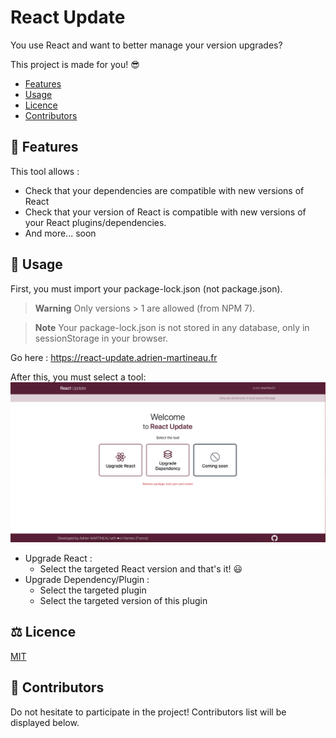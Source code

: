 # React Update
You use React and want to better manage your version upgrades?

This project is made for you! 😎

- [Features](#bookmark_tabs-features)
- [Usage](#memo-usage)
- [Licence](#balance_scale-licence)
- [Contributors](#handshake-contributors)

## :bookmark_tabs: Features
This tool allows :
- Check that your dependencies are compatible with new versions of React
- Check that your version of React is compatible with new versions of your React plugins/dependencies.
- And more... soon

## :memo: Usage
First, you must import your package-lock.json (not package.json).
> **Warning**
> Only versions > 1 are allowed (from NPM 7).

> **Note**
> Your package-lock.json is not stored in any database, only in sessionStorage in your browser.

Go here : https://react-update.adrien-martineau.fr

After this, you must select a tool:
![Tools](docs/tools.png)

- Upgrade React :
  - Select the targeted React version and that's it! 😃
- Upgrade Dependency/Plugin :
  - Select the targeted plugin
  - Select the targeted version of this plugin

## :balance_scale: Licence
[MIT](LICENSE)

## :handshake: Contributors
Do not hesitate to participate in the project!
Contributors list will be displayed below.
